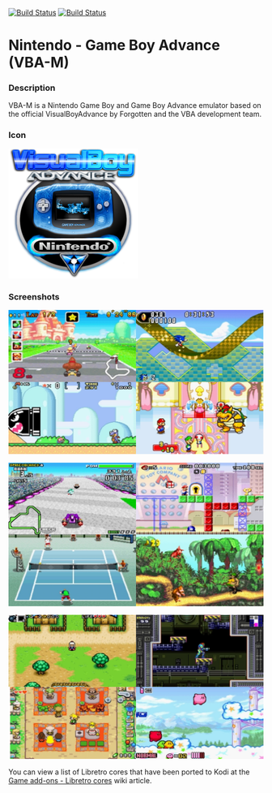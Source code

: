 [![Build Status](https://travis-ci.org/kodi-game/game.libretro.vbam.svg?branch=master)](https://travis-ci.org/kodi-game/game.libretro.vbam)
[![Build Status](https://ci.appveyor.com/api/projects/status/github/kodi-game/game.libretro.vbam?svg=true)](https://ci.appveyor.com/project/kodi-game/game-libretro-vbam)

# Nintendo - Game Boy Advance (VBA-M)

### Description
VBA-M is a Nintendo Game Boy and Game Boy Advance emulator based on the official VisualBoyAdvance by Forgotten and the VBA development team.

### Icon

![Icon](game.libretro.vbam/resources/icon.png)

### Screenshots

![Screenshot](game.libretro.vbam/resources/screenshot-01.jpg)

![Screenshot](game.libretro.vbam/resources/screenshot-02.jpg)

![Screenshot](game.libretro.vbam/resources/screenshot-03.jpg)

You can view a list of Libretro cores that have been ported to Kodi at the [Game add-ons - Libretro cores](https://kodi.wiki/view/Game_add-ons#Libretro_cores) wiki article.
